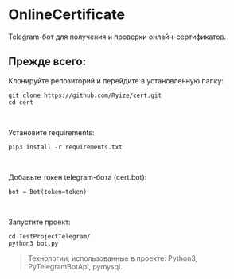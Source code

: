 # OnlineCertificate

Telegram-бот для получения и проверки онлайн-сертификатов.

## Прежде всего:

Клонируйте репозиторий и перейдите в установленную папку:

```
git clone https://github.com/Ryize/cert.git
cd cert
```
<br>

Установите requirements:
```
pip3 install -r requirements.txt
```
<br>

Добавьте токен telegram-бота (cert.bot):
```
bot = Bot(token=token)
```
<br>

Запустите проект:
```
cd TestProjectTelegram/
python3 bot.py
```
> Технологии, использованные в проекте: Python3, PyTelegramBotApi, pymysql.
